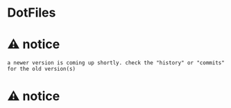# DotFiles

# :warning: notice
`a newer version is coming up shortly. check the "history" or "commits" for the old version(s)`
# :warning: notice
